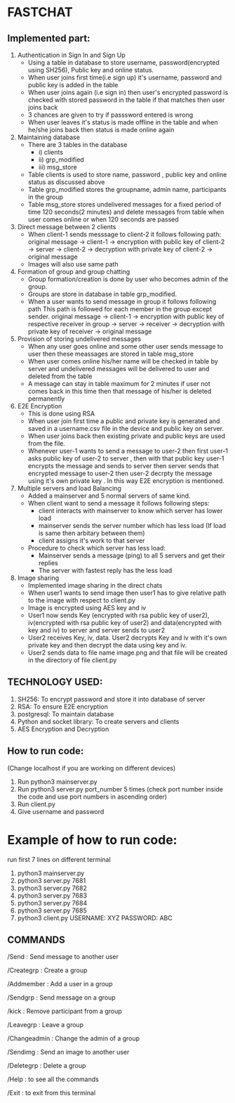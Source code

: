 # FASTCHAT
## Implemented part:
1. Authentication in Sign In and Sign Up
	- Using a table in database to store username, password(encrypted using SH256), Public key and online status.
	- When user joins first time(i.e sign up) it's username, password and public key is added in the table
	- When user joins again (i.e sign in) then user's encrypted password is checked with stored password in the table if that matches then user joins back
	- 3 chances are given to try if passsword entered is wrong
	- When user leaves it's status is made offline in the table and when he/she joins back then status is made online again
2. Maintaining database
	- There are 3 tables in the database
	  - i)   clients
	  - ii)  grp_modified
	  - iii) msg_store
	- Table clients is used to store name, password , public key and online status as discussed above
	- Table grp_modified stores the groupname, admin name, participants in the group
	- Table msg_store stores undelivered messages for a fixed period of time 120 seconds(2 minutes) and delete messages from table when user comes online or when 120 seconds are passed
3. Direct message between 2 clients
	- When client-1 sends messsage to client-2 it follows following path:
	  	original message -> client-1 -> encryption with public key of client-2 -> server -> client-2 -> decryption with private key of client-2 -> original message
	- Images will also use same path 
4. Formation of group and group chatting
	- Group formation/creation is done by user who becomes admin of the group.
	- Groups are store in database in table grp_modified.
	- When a user wants to send message in group it follows following path
	  This path is followed for each member in the group except sender.
		original message -> client-1 -> encryption with public key of respective receiver in group -> server -> receiver -> decryption with private key of receiver -> original message
5. Provision of storing undelivered messages
	- When any user goes online and some other user sends message to user then these meassages are stored in table msg_store
	- When user comes online his/her name will be checked in table by server and undelivered messages will be delivered to user and deleted from the table
	- A message can stay in table maximum for 2 minutes if user not comes back in this time then that message of his/her is deleted permanently
6. E2E Encryption
	- This is done using RSA
	- When user join first time a public and private key is generated and saved in a username.csv file in the device and public key on server.
	- When user joins back then existing private and public keys are used from the file.
	- Whenever user-1 wants to send a message to user-2 then first user-1 asks public key of user-2 to server , then with that public key user-1 encrypts the message and sends to server then server sends that encrypted message to user-2 then user-2 decrpty the message using it's own private key . In this way E2E encryption is mentioned. 
7. Multiple servers and load Balancing
	- Added a mainserver and 5 normal servers of same kind.
	- When client want to send a message it follows following steps:
		- client interacts with mainserver to know which server has lower load
		- mainserver sends the server number which has less load (If load is same then arbitary between them)
		- client assigns it's work to that server
	- Procedure to check which server has less load:
		- Mainserver sends  a message (ping) to all 5 servers and get their replies
		- The server with fastest reply has the less load
8. Image sharing
	- Implemented image sharing in the direct chats
	- When user1 wants to send image then user1 has to give relative path to the image with respect to client.py
	- Image is encrypted using AES key and iv
	- User1 now sends Key (encrypted with rsa public key of user2), iv(encrypted with rsa public key of user2) and data(encrypted with key and iv) to server and server sends to user2
	- User2 receives Key, iv, data. User2 decrypts Key and iv with it's own private key and then decrypt the data using key and iv.
	- User2 sends data to file name image.png and that file will be created in the directory of file client.py
## TECHNOLOGY USED:
1. SH256: To encrypt password and store it into database of server
2. RSA: To ensure E2E encryption
3. postgresql: To maintain database
4. Python and socket library: To create servers and clients
5. AES Encryption and Decryption
## How to run code:
(Change localhost if you are working on different devices) 
1. Run python3 mainserver.py 
2. Run python3 server.py port_number 5 times (check port number inside the code and use port numbers in ascending order) 	
3. Run client.py
4. Give username and password
# Example of how to run code:
run first 7 lines on different terminal
1. python3 mainserver.py
2. python3 server.py 7681
3. python3 server.py 7682
4. python3 server.py 7683
5. python3 server.py 7684
6. python3 server.py 7685
7. python3 client.py 
USERNAME: XYZ
PASSWORD: ABC
## COMMANDS
/Send : Send message to another user

/Creategrp : Create a group

/Addmember : Add a user in a group

/Sendgrp : Send message on a group

/kick : Remove participant from a group

/Leavegrp : Leave a group

/Changeadmin : Change the admin of a group

/Sendimg : Send an image to another user

/Deletegrp : Delete a group

/Help : to see all the commands

/Exit : to exit from this terminal
